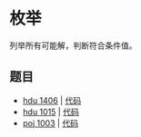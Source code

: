 # 枚举

列举所有可能解，判断符合条件值。

## 题目

- [hdu 1406](http://acm.hdu.edu.cn/showproblem.php?pid=1406) | [代码](./hdu1406.cpp)
- [hdu 1015](http://acm.hdu.edu.cn/showproblem.php?pid=1015) | [代码](./hdu1015.cpp)
- [poj 1003](http://poj.org/problem?id=1003) | [代码](./poj1003.cpp)